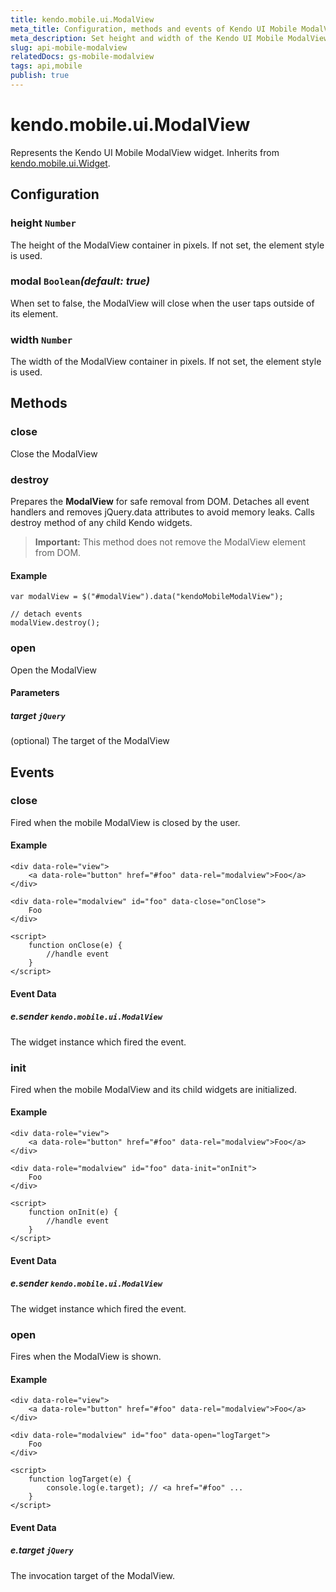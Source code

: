 ```yaml
---
title: kendo.mobile.ui.ModalView
meta_title: Configuration, methods and events of Kendo UI Mobile ModalView
meta_description: Set height and width of the Kendo UI Mobile ModalView container in pixels, use methods to open and close it.
slug: api-mobile-modalview
relatedDocs: gs-mobile-modalview
tags: api,mobile
publish: true
---
```


# kendo.mobile.ui.ModalView

Represents the Kendo UI Mobile ModalView widget. Inherits from [kendo.mobile.ui.Widget](/api/framework/mobilewidget).

## Configuration

### height `Number`

The height of the ModalView container in pixels. If not set, the element style is used.

### modal `Boolean`*(default: true)*

 When set to false, the ModalView will close when the user taps outside of its element.

### width `Number`

The width of the ModalView container in pixels. If not set, the element style is used.

## Methods

### close

Close the ModalView

### destroy
Prepares the **ModalView** for safe removal from DOM. Detaches all event handlers and removes jQuery.data attributes to avoid memory leaks. Calls destroy method of any child Kendo widgets.

> **Important:** This method does not remove the ModalView element from DOM.

#### Example

    var modalView = $("#modalView").data("kendoMobileModalView");

    // detach events
    modalView.destroy();

### open

Open the ModalView

#### Parameters

##### target `jQuery`

(optional) The target of the ModalView

## Events

### close

Fired when the mobile ModalView is closed by the user.

#### Example

    <div data-role="view">
        <a data-role="button" href="#foo" data-rel="modalview">Foo</a>
    </div>

    <div data-role="modalview" id="foo" data-close="onClose">
        Foo
    </div>

    <script>
        function onClose(e) {
            //handle event
        }
    </script>

#### Event Data

##### e.sender `kendo.mobile.ui.ModalView`

The widget instance which fired the event.

### init

Fired when the mobile ModalView and its child widgets are initialized.

#### Example

    <div data-role="view">
        <a data-role="button" href="#foo" data-rel="modalview">Foo</a>
    </div>

    <div data-role="modalview" id="foo" data-init="onInit">
        Foo
    </div>

    <script>
        function onInit(e) {
            //handle event
        }
    </script>

#### Event Data

##### e.sender `kendo.mobile.ui.ModalView`

The widget instance which fired the event.

### open

Fires when the ModalView is shown.

#### Example

    <div data-role="view">
        <a data-role="button" href="#foo" data-rel="modalview">Foo</a>
    </div>

    <div data-role="modalview" id="foo" data-open="logTarget">
        Foo
    </div>

    <script>
        function logTarget(e) {
            console.log(e.target); // <a href="#foo" ...
        }
    </script>

#### Event Data

##### e.target `jQuery`

The invocation target of the ModalView.
